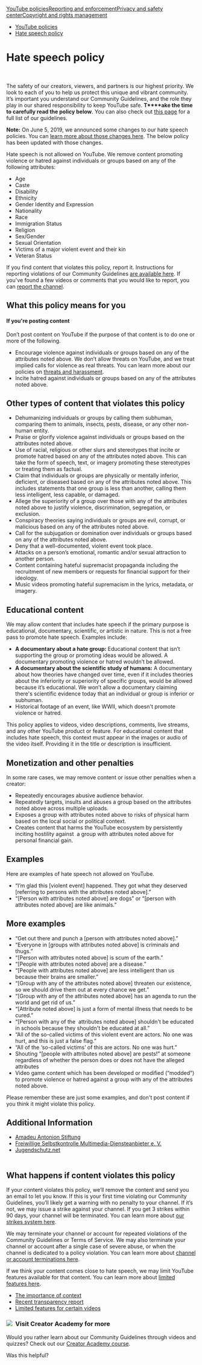 [YouTube policies](/youtube/topic/2803176?hl=en&ref_topic=6151248,3230811,3256124,)[Reporting and enforcement](/youtube/topic/2803138?hl=en&ref_topic=6151248,3230811,3256124,)[Privacy and safety center](/youtube/topic/2803240?hl=en&ref_topic=6151248,3230811,3256124,)[Copyright and rights management](/youtube/topic/2676339?hl=en&ref_topic=6151248,3230811,3256124,)
    

*   [YouTube policies](/youtube/topic/2803176?hl=en&ref_topic=6151248)
*   [Hate speech policy](/youtube/answer/2801939)

Hate speech policy
==================

  
 

The safety of our creators, viewers, and partners is our highest priority. We look to each of you to help us protect this unique and vibrant community. It’s important you understand our Community Guidelines, and the role they play in our shared responsibility to keep YouTube safe. **T****ake the time to carefully read the policy below**. You can also check out [this page](/youtube/answer/9288567) for a full list of our guidelines.

**Note:** On June 5, 2019, we announced some changes to our hate speech policies. You can [learn more about those changes here](https://youtube.googleblog.com/2019/06/our-ongoing-work-to-tackle-hate.html). The below policy has been updated with those changes.

Hate speech is not allowed on YouTube. We remove content promoting violence or hatred against individuals or groups based on any of the following attributes:

*   Age
*   Caste
*   Disability
*   Ethnicity
*   Gender Identity and Expression
*   Nationality
*   Race
*   Immigration Status
*   Religion
*   Sex/Gender
*   Sexual Orientation
*   Victims of a major violent event and their kin
*   Veteran Status

If you find content that violates this policy, report it. Instructions for reporting violations of our Community Guidelines [are available here](https://support.google.com/youtube/answer/2802027). If you've found a few videos or comments that you would like to report, you can [report the channel](https://support.google.com/youtube/answer/2802027#report_channel).

What this policy means for you
------------------------------

#### If you're posting content

Don’t post content on YouTube if the purpose of that content is to do one or more of the following.

*   Encourage violence against individuals or groups based on any of the attributes noted above. We don’t allow threats on YouTube, and we treat implied calls for violence as real threats. You can learn more about our policies on [threats and harassment](https://support.google.com/youtube/answer/2802268).
*   Incite hatred against individuals or groups based on any of the attributes noted above.

Other types of content that violates this policy
------------------------------------------------

*   Dehumanizing individuals or groups by calling them subhuman, comparing them to animals, insects, pests, disease, or any other non-human entity.
*   Praise or glorify violence against individuals or groups based on the attributes noted above.
*   Use of racial, religious or other slurs and stereotypes that incite or promote hatred based on any of the attributes noted above. This can take the form of speech, text, or imagery promoting these stereotypes or treating them as factual.
*   Claim that individuals or groups are physically or mentally inferior, deficient, or diseased based on any of the attributes noted above. This includes statements that one group is less than another, calling them less intelligent, less capable, or damaged.
*   Allege the superiority of a group over those with any of the attributes noted above to justify violence, discrimination, segregation, or exclusion.
*   Conspiracy theories saying individuals or groups are evil, corrupt, or malicious based on any of the attributes noted above.
*   Call for the subjugation or domination over individuals or groups based on any of the attributes noted above.
*   Deny that a well-documented, violent event took place.
*   Attacks on a person’s emotional, romantic and/or sexual attraction to another person. 
*   Content containing hateful supremacist propaganda including the recruitment of new members or requests for financial support for their ideology.
*   Music videos promoting hateful supremacism in the lyrics, metadata, or imagery.

Educational content
-------------------

We may allow content that includes hate speech if the primary purpose is educational, documentary, scientific, or artistic in nature. This is not a free pass to promote hate speech. Examples include:

*   **A documentary about a hate group:** Educational content that isn’t supporting the group or promoting ideas would be allowed. A documentary promoting violence or hatred wouldn’t be allowed.
*   **A documentary about the scientific study of humans:** A documentary about how theories have changed over time, even if it includes theories about the inferiority or superiority of specific groups, would be allowed because it’s educational. We won’t allow a documentary claiming there's scientific evidence today that an individual or group is inferior or subhuman.
*   Historical footage of an event, like WWII, which doesn't promote violence or hatred.

This policy applies to videos, video descriptions, comments, live streams, and any other YouTube product or feature. For educational content that includes hate speech, this context must appear in the images or audio of the video itself. Providing it in the title or description is insufficient.

Monetization and other penalties 
---------------------------------

In some rare cases, we may remove content or issue other penalties when a creator:

*   Repeatedly encourages abusive audience behavior.
*   Repeatedly targets, insults and abuses a group based on the attributes noted above across multiple uploads.
*   Exposes a group with attributes noted above to risks of physical harm based on the local social or political context.
*   Creates content that harms the YouTube ecosystem by persistently inciting hostility against  a group with attributes noted above for personal financial gain.

Examples
--------

Here are examples of hate speech not allowed on YouTube.

*   “I’m glad this \[violent event\] happened. They got what they deserved \[referring to persons with the attributes noted above\].”
*   “\[Person with attributes noted above\] are dogs” or “\[person with attributes noted above\] are like animals.”

More examples
-------------

*   “Get out there and punch a \[person with attributes noted above\].”
*   “Everyone in \[groups with attributes noted above\] is criminals and thugs.”
*   “\[Person with attributes noted above\] is scum of the earth.”
*   “\[People with attributes noted above\] are a disease.”
*   “\[People with attributes noted above\] are less intelligent than us because their brains are smaller.”
*   “\[Group with any of the attributes noted above\] threaten our existence, so we should drive them out at every chance we get.”
*   “\[Group with any of the attributes noted above\] has an agenda to run the world and get rid of us.”
*   “\[Attribute noted above\] is just a form of mental illness that needs to be cured.”
*   “\[Person with any of the  attributes noted above\] shouldn't be educated in schools because they shouldn't be educated at all.”
*   “All of the so-called victims of this violent event are actors. No one was hurt, and this is just a false flag.”
*   “All of the ‘so-called victims’ of this are actors. No one was hurt.”
*   Shouting “\[people with attributes noted above\] are pests!” at someone regardless of whether the person does or does not have the alleged attributes
*   Video game content which has been developed or modified (“modded”) to promote violence or hatred against a group with any of the attributes noted above.

Please remember these are just some examples, and don't post content if you think it might violate this policy.

Additional Information
----------------------

*   [Amadeu Antonion Stiftung]( https://www.amadeu-antonio-stiftung.de/)
*   [Freiwillige Selbstkontrolle Multimedia-Diensteanbieter e. V.](https://www.fsm.de/) 
*   [Jugendschutz.net](http://www.jugendschutz.net/)  
     

What happens if content violates this policy
--------------------------------------------

If your content violates this policy, we’ll remove the content and send you an email to let you know. If this is your first time violating our Community Guidelines, you’ll likely get a warning with no penalty to your channel. If it’s not, we may issue a strike against your channel. If you get 3 strikes within 90 days, your channel will be terminated. You can learn more about [our strikes system here](/youtube/answer/2802032).

We may terminate your channel or account for repeated violations of the Community Guidelines or Terms of Service. We may also terminate your channel or account after a single case of severe abuse, or when the channel is dedicated to a policy violation. You can learn more about [channel or account terminations here](/youtube/answer/2802168).

If we think your content comes close to hate speech, we may limit YouTube features available for that content. You can learn more about [limited features here](https://support.google.com/youtube/answer/7458465).

*   [The importance of context](https://support.google.com/youtube/answer/6345162)
*   [Recent transparency report](https://transparencyreport.google.com/youtube-policy/removals)
*   [Limited features for certain videos](https://support.google.com/youtube/answer/7458465)

### ![](//www.gstatic.com/images/icons/material/system/1x/video_library_grey600_24dp.png)  Visit Creator Academy for more

Would you rather learn about our Community Guidelines through videos and quizzes? Check out our [Creator Academy course](https://creatoracademy.youtube.com/page/lesson/policy-hate).

Was this helpful?